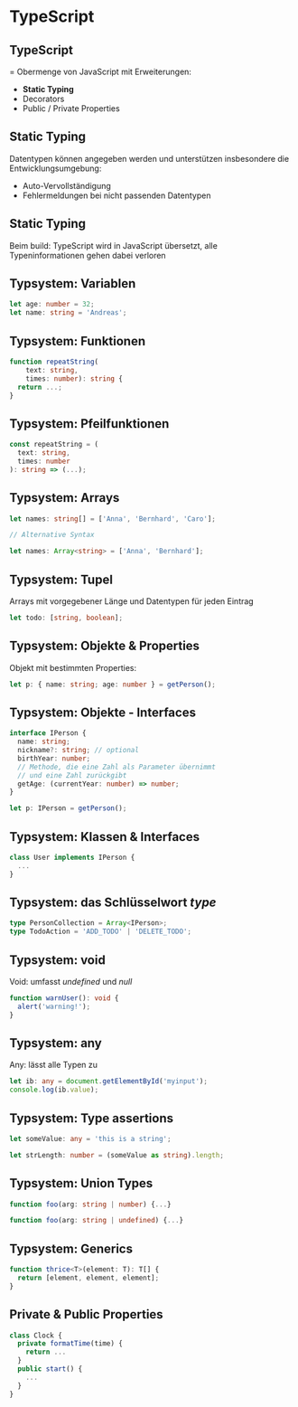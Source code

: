 # TypeScript

## TypeScript

= Obermenge von JavaScript mit Erweiterungen:

- **Static Typing**
- Decorators
- Public / Private Properties

## Static Typing

Datentypen können angegeben werden und unterstützen insbesondere die Entwicklungsumgebung:

- Auto-Vervollständigung
- Fehlermeldungen bei nicht passenden Datentypen

## Static Typing

Beim build: TypeScript wird in JavaScript übersetzt, alle Typeninformationen gehen dabei verloren

## Typsystem: Variablen

```ts
let age: number = 32;
let name: string = 'Andreas';
```

## Typsystem: Funktionen

```ts
function repeatString(
    text: string,
    times: number): string {
  return ...;
}
```

## Typsystem: Pfeilfunktionen

```ts
const repeatString = (
  text: string,
  times: number
): string => (...);
```

## Typsystem: Arrays

```ts
let names: string[] = ['Anna', 'Bernhard', 'Caro'];

// Alternative Syntax

let names: Array<string> = ['Anna', 'Bernhard'];
```

## Typsystem: Tupel

Arrays mit vorgegebener Länge und Datentypen für jeden Eintrag

```ts
let todo: [string, boolean];
```

## Typsystem: Objekte & Properties

Objekt mit bestimmten Properties:

```ts
let p: { name: string; age: number } = getPerson();
```

## Typsystem: Objekte - Interfaces

```ts
interface IPerson {
  name: string;
  nickname?: string; // optional
  birthYear: number;
  // Methode, die eine Zahl als Parameter übernimmt
  // und eine Zahl zurückgibt
  getAge: (currentYear: number) => number;
}

let p: IPerson = getPerson();
```

## Typsystem: Klassen & Interfaces

```ts
class User implements IPerson {
  ...
}
```

## Typsystem: das Schlüsselwort _type_

```ts
type PersonCollection = Array<IPerson>;
type TodoAction = 'ADD_TODO' | 'DELETE_TODO';
```

## Typsystem: void

Void: umfasst _undefined_ und _null_

```ts
function warnUser(): void {
  alert('warning!');
}
```

## Typsystem: any

Any: lässt alle Typen zu

```ts
let ib: any = document.getElementById('myinput');
console.log(ib.value);
```

## Typsystem: Type assertions

```ts
let someValue: any = 'this is a string';

let strLength: number = (someValue as string).length;
```

## Typsystem: Union Types

```ts
function foo(arg: string | number) {...}

function foo(arg: string | undefined) {...}
```

## Typsystem: Generics

```ts
function thrice<T>(element: T): T[] {
  return [element, element, element];
}
```

## Private & Public Properties

```ts
class Clock {
  private formatTime(time) {
    return ...
  }
  public start() {
    ...
  }
}
```
